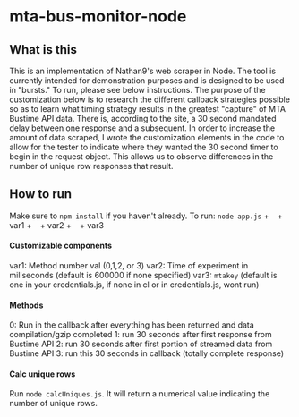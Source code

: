 # mta-bus-monitor-node

## What is this
This is an implementation of Nathan9's web scraper in Node. The tool is currently intended for demonstration purposes and is designed to be used in "bursts." To run, please see below instructions. The purpose of the customization below is to research the different callback strategies possible so as to learn what timing strategy results in the greatest "capture" of MTA Bustime API data. There is, according to the site, a 30 second mandated delay between one response and a subsequent. In order to increase the amount of data scraped, I wrote the customization elements in the code to allow for the tester to indicate where they wanted the 30 second timer to begin in the request object. This allows us to observe differences in the number of unique row responses that result.

## How to run
Make sure to `npm install` if you haven't already. To run: `node app.js` + ` ` +  var1 + ` ` +  var2 + ` ` +  var3


#### Customizable components
var1: Method number val (0,1,2, or 3)
var2: Time of experiment in millseconds (default is 600000 if none specified)
var3: `mtakey` (default is one in your credentials.js, if none in cl or in credentials.js, wont run)

#### Methods
0: Run in the callback after everything has been returned and data compilation/gzip completed
1: run 30 seconds after first response from Bustime API
2: run 30 seconds after first portion of streamed data from Bustime API
3: run this 30 seconds in callback (totally complete response)

#### Calc unique rows
Run `node calcUniques.js`. It will return a numerical value indicating the number of unique rows.



